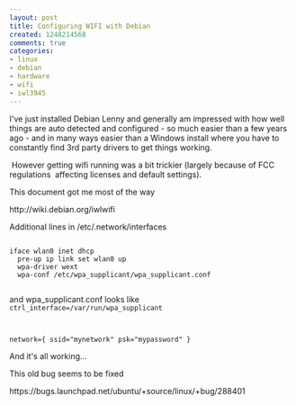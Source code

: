 ```yaml
---
layout: post
title: Configuring WIFI with Debian
created: 1248214568
comments: true
categories:
- linux
- debian
- hardware
- wifi
- iwl3945
---
```

<p>
I've just installed Debian Lenny and generally am impressed with how well things are auto detected and configured - so much easier than a few years ago - and in many ways easier than a Windows install where you have to constantly find 3rd party drivers to get things working.
</p>
<p>
 However getting wifi running was a bit trickier (largely because of FCC regulations  affecting licenses and default settings).
</p>
<p>
This document got me most of the way 
</p>
<p>
http://wiki.debian.org/iwlwifi
</p>
<p>
Additional lines in /etc/.network/interfaces
</p>
<code>
iface wlan0 inet dhcp
  pre-up ip link set wlan0 up
  wpa-driver wext
  wpa-conf /etc/wpa_supplicant/wpa_supplicant.conf

</code>

and wpa_supplicant.conf looks like
<code>
ctrl_interface=/var/run/wpa_supplicant

network={
     ssid="mynetwork"
     psk="mypassword"
}
</code>

<p>And it's all working...</p>

<p>
This old bug seems to be fixed
</p>
<p>
 https://bugs.launchpad.net/ubuntu/+source/linux/+bug/288401
</p>
